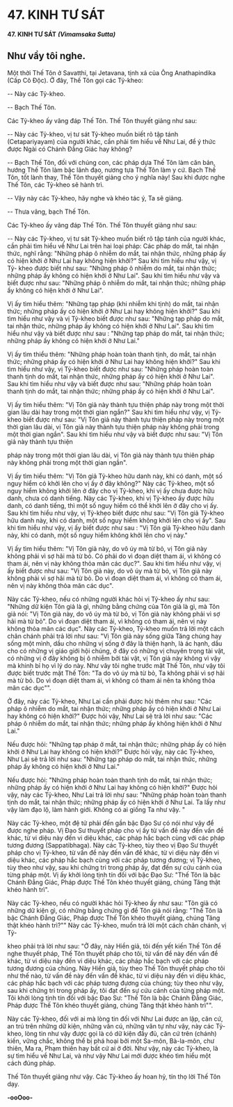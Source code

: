 # 47. KINH TƯ SÁT

**47. KINH TƯ SÁT**
***(Vìmamsaka Sutta)***

## Như vầy tôi nghe.

Một thời Thế Tôn ở Savatthi, tại Jetavana, tịnh xá của Ông Anathapindika (Cấp Cô Ðộc). Ở đây, Thế
Tôn gọi các Tỷ-kheo:

-- Này các Tỷ-kheo.

-- Bạch Thế Tôn.

Các Tỷ-kheo ấy vâng đáp Thế Tôn. Thế Tôn thuyết giảng như sau:

-- Này các Tỷ-kheo, vị tư sát Tỷ-kheo muốn biết rõ tập tánh (Cetapariyayam) của người khác, cần phải
tìm hiểu về Như Lai, để ý thức được Ngài có Chánh Ðẳng Giác hay không?

-- Bạch Thế Tôn, đối với chúng con, các pháp dựa Thế Tôn làm căn bản, hướng Thế Tôn làm bậc lãnh
đạo, nương tựa Thế Tôn làm y cứ. Bạch Thế Tôn, tốt lành thay, Thế Tôn thuyết giảng cho ý nghĩa này!
Sau khi được nghe Thế Tôn, các Tỷ-kheo sẽ hành trì.

-- Vậy này các Tỷ-kheo, hãy nghe và khéo tác ý, Ta sẽ giảng.

-- Thưa vâng, bạch Thế Tôn.

Các Tỷ-kheo ấy vâng đáp Thế Tôn. Thế Tôn thuyết giảng như sau:

-- Này các Tỷ-kheo, vị tư sát Tỷ-kheo muốn biết rõ tập tánh của người khác, cần phải tìm hiểu về Như
Lai trên hai loại pháp: Các pháp do mắt, tai nhận thức, nghĩ rằng: "Những pháp ô nhiễm do mắt, tai nhận
thức, những pháp ấy có hiện khởi ở Như Lai hay không hiện khởi?" Sau khi tìm hiểu như vậy, vị Tỷ-
kheo được biết như sau: "Những pháp ô nhiễm do mắt, tai nhận thức; những pháp ấy không có hiện khởi
ở Như Lai". Sau khi tìm hiểu như vậy và biết được như sau: "Những pháp ô nhiễm do mắt, tai nhận
thức; những pháp ấy không có hiện khởi ở Như Lai".

Vị ấy tìm hiểu thêm: "Những tạp pháp (khi nhiễm khi tịnh) do mắt, tai nhận thức; những pháp ấy có hiện
khởi ở Như Lai hay không hiện khởi?" Sau khi tìm hiểu như vậy và vị Tỷ-kheo biết được như sau:
"Những tạp pháp do mắt, tai nhận thức, những pháp ấy không có hiện khởi ở Như Lai". Sau khi tìm hiểu
như vậy và biết được như sau : "Những tạp pháp do mắt, tai nhận thức; những pháp ấy không có hiện
khởi ở Như Lai."

Vị ấy tìm thiểu thêm: "Những pháp hoàn toàn thanh tịnh, do mắt, tai nhận thức; những pháp ấy có hiện
khởi ở Như Lai hay không hiện khởi?" Sau khi tìm hiểu như vậy, vị Tỷ-kheo biết được như sau: "Những
pháp hoàn toàn thanh tịnh do mắt, tai nhận thức, những pháp ấy có hiện khởi ở Như Lai". Sau khi tìm
hiểu như vậy và biết được như sau: "Những pháp hoàn toàn thanh tịnh do mắt, tai nhận thức; những
pháp ấy có hiện khởi ở Như Lai".

Vị ấy tìm hiểu thêm: "Vị Tôn giả này thành tựu thiện pháp này trong một thời gian lâu dài hay trong một
thời gian ngắn?" Sau khi tìm hiểu như vậy, vị Tỷ-kheo biết được như sau: "Vị Tôn giả này thành tựu
thiện pháp này trong một thời gian lâu dài, vị Tôn giả này thành tựu thiện pháp này không phải trong
một thời gian ngắn". Sau khi tìm hiểu như vậy và biết được như sau: "Vị Tôn giả này thành tựu thiện

pháp này trong một thời gian lâu dài, vị Tôn giả này thành tựu thiên pháp này không phải trong một thời
gian ngắn".

Vị ấy tìm hiểu thêm: "Vị Tôn giả Tỷ-kheo hữu danh này, khi có danh, một số nguy hiểm có khởi lên cho
vị ấy ở đây không?" Này các Tỷ-kheo, một số nguy hiểm không khởi lên ở đây cho vị Tỷ-kheo, khi vị ấy
chưa được hữu danh, chưa có danh tiếng. Này các Tỷ-kheo, khi vị Tỷ-kheo ấy được hữu danh, có danh
tiếng, thì một số nguy hiểm có thể khởi lên ở đây cho vị ấy. Sau khi tìm hiểu như vậy, vị Tỷ-kheo biết
được như sau: "Vị Tôn giả Tỷ-kheo hữu danh này, khi có danh, một số nguy hiểm không khởi lên cho vị
ấy". Sau khi tìm hiểu như vậy, vị ấy biết được như sau : "Vị Tôn giả Tỷ-kheo hữu danh này, khi có
danh, một số nguy hiểm không khởi lên cho vị này."

Vị ấy tìm hiểu thêm: "Vị Tôn giả này, do vô úy mà từ bỏ, vị Tôn giả này không phải vì sợ hãi mà từ bỏ.
Có phải do vì đoạn diệt tham ái, vì không có tham ái, nên vị này không thỏa mãn các dục?". Sau khi tìm
hiểu như vậy, vị ấy biết được như sau: "Vị Tôn giả này, do vô úy mà từ bỏ, vị Tôn giả này không phải vì
sợ hãi mà từ bỏ. Do vì đoạn diệt tham ái, vì không có tham ái, nên vị này không thỏa mãn các dục".

Này các Tỷ-kheo, nếu có những người khác hỏi vị Tỷ-kheo ấy như sau: "Những dữ kiện Tôn giả là gì,
những bằng chứng của Tôn giả là gì, mà Tôn giả nói: "Vị Tôn giả này, do vô úy mà từ bỏ, vị Tôn giả
này không phải vì sợ hãi mà từ bỏ". Do vì đoạn diệt tham ái, vì không có tham ái, nên vị này không thỏa
mãn các dục". Này các Tỷ-kheo, Tỷ-kheo muốn trả lời một cách chân chánh phải trả lời như sau: "Vị
Tôn giả này sống giữa Tăng chúng hay sống một mình, dầu cho những vị sống ở đây là thiện hạnh, là ác
hạnh, dầu cho có những vị giáo giới hội chúng, ở đây có những vị chuyên trọng tài vật, có những vị ở
đây không bị ô nhiễm bởi tài vật, vị Tôn giả này không vì vậy mà khinh bỉ họ vì lý do này. Như vây tôi
nghe trước mặt Thế Tôn, như vậy tôi được biết trước mặt Thế Tôn: "Ta do vô úy mà từ bỏ, Ta không
phải vì sợ hãi mà từ bỏ. Do vì đoạn diệt tham ái, vì không có tham ái nên ta không thỏa mãn các dục"".

Ở đây, này các Tỷ-kheo, Như Lai cần phải được hỏi thêm như sau: "Các pháp ô nhiễm do mắt, tai nhận
thức; những pháp ấy có hiện khởi ở Như Lai hay không có hiện khởi?" Ðược hỏi vậy, Như Lai sẽ trả lời
như sau: "Các pháp ô nhiễm do mắt, tai nhận thức; những pháp ấy không hiện khởi ở Như Lai."

Nếu được hỏi: "Những tạp pháp ở mắt, tai nhận thức; những pháp ấy có hiện khởi ở Như Lai hay không
có hiện khởi?" Ðược hỏi vậy, này các Tỷ-kheo, Như Lai sẽ trả lời như sau: "Những tạp pháp do mắt, tai
nhận thức, những pháp ấy không có hiện khởi ở Như Lai."

Nếu được hỏi: "Những pháp hoàn toàn thanh tịnh do mắt, tai nhận thức; những pháp ấy có hiện khởi ở
Như Lai hay không có hiện khởi?" Ðược hỏi vậy, này các Tỷ-kheo, Như Lai trả lời như sau: "Những
pháp hoàn toàn thanh tịnh do mắt, tai nhận thức; những pháp ấy có hiện khởi ở Như Lai. Ta lấy như vậy
làm đạo lộ, làm hành giới. Không có ai giống Ta như vậy. "

Này các Tỷ-kheo, một đệ tử phải đến gần bậc Ðạo Sư có nói như vậy để được nghe pháp. Vị Ðạo Sư
thuyết pháp cho vị ấy từ vấn đề này đến vấn đề khác, từ vi diệu này đến vi diệu khác, các pháp hắc bạch
cùng với các pháp tương đương (Sappatibhaga). Này các Tỷ-kheo, tùy theo vị Ðạo Sư thuyết pháp cho
vị Tỷ-kheo, từ vấn đề này đến vấn đề khác, từ vi diệu này đến vi diệu khác, các pháp hắc bạch cùng với
các pháp tương đương; vị Tỷ-kheo, tùy theo như vậy, sau khi chứng tri trong pháp ấy, đạt đến sự cứu
cánh của từng pháp một. Vị ấy khởi lòng tịnh tín đối với bậc Ðạo Sư: "Thế Tôn là bậc Chánh Ðẳng
Giác, Pháp được Thế Tôn khéo thuyết giảng, chúng Tăng thật khéo hành trì".

Này các Tỷ-kheo, nếu có người khác hỏi Tỷ-kheo ấy như sau: "Tôn giả có những dữ kiện gì, có những
bằng chứng gì để Tôn giả nói rằng: "Thế Tôn là bậc Chánh Ðẳng Giác, Pháp được Thế Tôn khéo thuyết
giảng, chúng Tăng thật khéo hành trì?"" Này các Tỷ-kheo, muốn trả lời một cách chân chánh, vị Tỷ-

kheo phải trả lời như sau: "Ở đây, này Hiền giả, tôi đến yết kiến Thế Tôn để nghe thuyết pháp, Thế Tôn
thuyết pháp cho tôi, từ vấn đề này đến vấn đề khác, từ vi diệu này đến vi diệu khác, các pháp hắc bạch
với các pháp tương đương của chúng. Này Hiền giả, tùy theo Thế Tôn thuyết pháp cho tôi như thế nào,
từ vấn đề này đến vấn đề khác, từ vi diệu này đến vi diệu khác, các pháp hắc bạch với các pháp tương
đương của chúng; tùy theo như vậy, sau khi chứng tri trong pháp ấy, tôi đạt đến sự cứu cánh của từng
pháp một. Tôi khởi lòng tịnh tín đối với bậc Ðạo Sư: "Thế Tôn là bậc Chánh Ðẳng Giác, Pháp được Thế
Tôn khéo thuyết giảng, chúng Tăng thật khéo hành trì"".

Này các Tỷ-kheo, đối với ai mà lòng tin đối với Như Lai được an lập, căn cứ, an trú trên những dữ kiện,
những văn cú, những văn tự như vậy, này các Tỷ-kheo, lòng tin như vậy được gọi là có dữ kiện đầy đủ,
căn cứ trên (chánh) kiến, vững chắc, không thể bị phá hoại bởi một Sa-môn, Bà-la-môn, chư thiên, Ma
ra, Phạm thiên hay bất cứ ai ở đời. Như vậy, này các Tỷ-kheo, là sự tìm hiểu về Như Lai, và như vậy
Như Lai mới được khéo tìm hiểu một cách đúng pháp.

Thế Tôn thuyết giảng như vậy. Các Tỷ-kheo ấy hoan hỷ, tín thọ lời Thế Tôn dạy.

**-ooOoo-**

